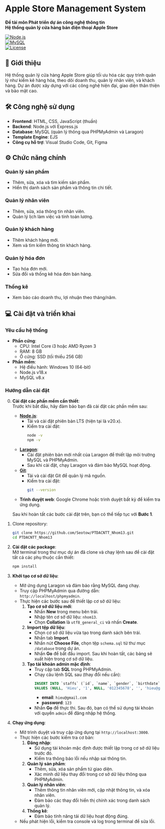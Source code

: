 # Apple Store Management System

**Đề tài môn Phát triển dự án công nghệ thông tin**  
**Hệ thống quản lý cửa hàng bán điện thoại Apple Store**  

[![Node.js](https://img.shields.io/badge/Node.js-v18.x-brightgreen)](https://nodejs.org/)  
[![MySQL](https://img.shields.io/badge/MySQL-v8.x-blue)](https://www.mysql.com/)  
[![License](https://img.shields.io/badge/license-MIT-green.svg)](LICENSE)  

## 🚀 Giới thiệu

Hệ thống quản lý cửa hàng Apple Store giúp tối ưu hóa các quy trình quản lý như kiểm kê hàng hóa, theo dõi doanh thu, quản lý nhân viên, và khách hàng. Dự án được xây dựng với các công nghệ hiện đại, giao diện thân thiện và bảo mật cao.

## 🛠 Công nghệ sử dụng

- **Frontend**: HTML, CSS, JavaScript (thuần)
- **Backend**: Node.js với Express.js
- **Database**: MySQL (quản lý thông qua PHPMyAdmin và Laragon)
- **Template Engine**: EJS
- **Công cụ hỗ trợ**: Visual Studio Code, Git, Figma

## ⚙️ Chức năng chính

### Quản lý sản phẩm
- Thêm, sửa, xóa và tìm kiếm sản phẩm.
- Hiển thị danh sách sản phẩm và thông tin chi tiết.

### Quản lý nhân viên
- Thêm, sửa, xóa thông tin nhân viên.
- Quản lý lịch làm việc và tính toán lương.

### Quản lý khách hàng
- Thêm khách hàng mới.
- Xem và tìm kiếm thông tin khách hàng.

### Quản lý hóa đơn
- Tạo hóa đơn mới.
- Sửa đổi và thống kê hóa đơn bán hàng.

### Thống kê
- Xem báo cáo doanh thu, lợi nhuận theo tháng/năm.

## 💻 Cài đặt và triển khai

### Yêu cầu hệ thống
- **Phần cứng**:
  - CPU: Intel Core i3 hoặc AMD Ryzen 3
  - RAM: 8 GB
  - Ổ cứng: SSD (tối thiểu 256 GB)
- **Phần mềm**:
  - Hệ điều hành: Windows 10 (64-bit)
  - Node.js v18.x
  - MySQL v8.x

### Hướng dẫn cài đặt
0. **Cài đặt các phần mềm cần thiết**:  
   Trước khi bắt đầu, hãy đảm bảo bạn đã cài đặt các phần mềm sau:  

   - **[Node.js](https://nodejs.org/)**:  
     - Tải và cài đặt phiên bản LTS (hiện tại là v20.x).  
     - Kiểm tra cài đặt:  
       ```bash
       node -v
       npm -v
       ```
   - **[Laragon](https://laragon.org/)**:  
     - Cài đặt phiên bản mới nhất của Laragon để thiết lập môi trường MySQL và PHPMyAdmin.
     - Sau khi cài đặt, chạy Laragon và đảm bảo MySQL hoạt động.
   - **[Git](https://git-scm.com/)**:  
     - Tải và cài đặt Git để quản lý mã nguồn.  
     - Kiểm tra cài đặt:  
       ```bash
       git --version
       ```
   - **Trình duyệt web**: Google Chrome hoặc trình duyệt bất kỳ để kiểm tra ứng dụng.  

   Sau khi hoàn tất các bước cài đặt trên, bạn có thể tiếp tục với **Bước 1**.
1. Clone repository:
   ```bash
   git clone https://github.com/Seotow/PTDACNTT_Nhom13.git
   cd PTDACNTT_Nhom13
2. **Cài đặt các package**:  
   Mở terminal trong thư mục dự án đã clone và chạy lệnh sau để cài đặt tất cả các phụ thuộc cần thiết:  
   ```bash
   npm install
3. **Khởi tạo cơ sở dữ liệu**:  
   - Mở ứng dụng Laragon và đảm bảo rằng MySQL đang chạy.  
   - Truy cập PHPMyAdmin qua đường dẫn: `http://localhost/phpmyadmin`.  
   - Thực hiện các bước sau để thiết lập cơ sở dữ liệu:  
     1. **Tạo cơ sở dữ liệu mới**:
        - Nhấn **New** trong menu bên trái.
        - Nhập tên cơ sở dữ liệu: `nhom13`.
        - Chọn **Collation** là `utf8_general_ci` và nhấn **Create**.
     2. **Import tệp dữ liệu**:
        - Chọn cơ sở dữ liệu vừa tạo trong danh sách bên trái.
        - Nhấn tab **Import**.
        - Nhấn nút **Choose File**, chọn tệp `schema.sql` từ thư mục `/database` trong dự án.
        - Nhấn **Go** để bắt đầu import. Sau khi hoàn tất, các bảng sẽ xuất hiện trong cơ sở dữ liệu.
     3. **Tạo tài khoản admin mặc định**:
        - Truy cập tab **SQL** trong PHPMyAdmin.
        - Chạy câu lệnh SQL sau (thay đổi nếu cần):
          ```sql
          INSERT INTO `staffs` (`id`, `name`, `gender`, `birthdate`, `phone`, `address`, `email`, `password`, `level`) 
          VALUES (NULL, 'Hieu', '1', NULL, '012345678', '', 'hieu@gmail.com', '123', '1');
          ```
          - **email**: `hieu@gmail.com`  
          - **password**: `123`
        - Nhấn **Go** để thực thi. Sau đó, bạn có thể sử dụng tài khoản với quyền `admin` để đăng nhập hệ thống.
4. **Chạy ứng dụng**:  
   - Mở trình duyệt và truy cập ứng dụng tại `http://localhost:3000`.  
   - Thực hiện các bước kiểm tra cơ bản:  
     1. **Đăng nhập**:  
        - Sử dụng tài khoản mặc định được thiết lập trong cơ sở dữ liệu trước đó.
        - Kiểm tra thông báo lỗi nếu nhập sai thông tin.  
     2. **Quản lý sản phẩm**:  
        - Thêm, sửa, xóa sản phẩm từ giao diện.  
        - Xác minh dữ liệu thay đổi trong cơ sở dữ liệu thông qua PHPMyAdmin.  
     3. **Quản lý nhân viên**:  
        - Thêm thông tin nhân viên mới, cập nhật thông tin, và xóa nhân viên.  
        - Đảm bảo các thay đổi hiển thị chính xác trong danh sách quản lý.  
     4. **Thống kê**:  
        - Đảm bảo tính năng tải dữ liệu hoạt động đúng.  
   - Nếu phát hiện lỗi, kiểm tra console và log trong terminal để sửa lỗi.  
